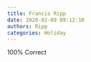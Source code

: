 ```yaml
---
title: Francis Ripp
date: 2020-02-09 09:12:10
authors: Ripp
categories: Holiday
---
```


 100% Correct